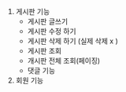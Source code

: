 1. 게시판 기능
    - 게시판 글쓰기
    - 게시판 수정 하기
    - 게시판 삭제 하기 (실제 삭제 x )
    - 게시판 조회
    - 개시판 전체 조회(페이징)
    - 댓글 기능
2. 회원 기능

